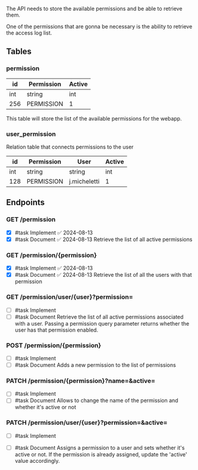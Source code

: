 The API needs to store the available permissions and be able to retrieve them.

One of the permissions that are gonna be necessary is the ability to retrieve the access log list.

## Tables
### permission

| id  | Permission | Active |
| --- | ---------- | ------ |
| int | string     | int    |
| 256 | PERMISSION | 1      |
This table will store the list of the available permissions for the webapp.
### user_permission
Relation table that connects permissions to the user

| id  | Permission | User         | Active |
| --- | ---------- | ------------ | ------ |
| int | string     | string       | int    |
| 128 | PERMISSION | j.micheletti | 1      |
## Endpoints
### GET /permission
- [x] #task Implement ✅ 2024-08-13
- [x] #task Document ✅ 2024-08-13
Retrieve the list of all active permissions
### GET /permission/{permission}
- [x] #task Implement ✅ 2024-08-13
- [x] #task Document ✅ 2024-08-13
Retrieve the list of all the users with that permission
### GET /permission/user/{user}?permission=
- [ ] #task Implement
- [ ] #task Document
Retrieve the list of all active permissions associated with a user. Passing a permission query parameter returns whether the user has that permission enabled.
### POST /permission/{permission}
- [ ] #task Implement
- [ ] #task Document
Adds a new permission to the list of permissions
### PATCH /permission/{permission}?name=&active=
- [ ] #task Implement
- [ ] #task Document
Allows to change the name of the permission and whether it's active or not
### PATCH /permission/user/{user}?permission=&active=
- [ ] #task Implement
- [ ] #task Document
Assigns a permission to a user and sets whether it's active or not. If the permission is already assigned, update the 'active' value accordingly.


